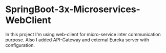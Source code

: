 # SpringBoot-3x-Microservices-WebClient
In this project I'm using web-client for micro-service inter communication purpose. Also I added API-Gateway and external Eureka server with configuration.
